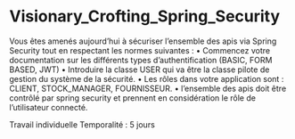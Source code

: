 # Visionary_Crofting_Spring_Security

Vous êtes amenés aujourd’hui à sécuriser l’ensemble des apis via Spring Security tout en respectant les normes suivantes :
• Commencez votre documentation sur les différents types d’authentification (BASIC, FORM BASED, JWT)
• Introduire la classe USER qui va être la classe pilote de gestion du système de la sécurité.
• Les rôles dans votre application sont : CLIENT, STOCK_MANAGER, FOURNISSEUR.
• l’ensemble des apis doit être contrôlé par spring security et prennent en considération le rôle de l’utilisateur connecté.

  Travail individuelle
  Temporalité :  5 jours
